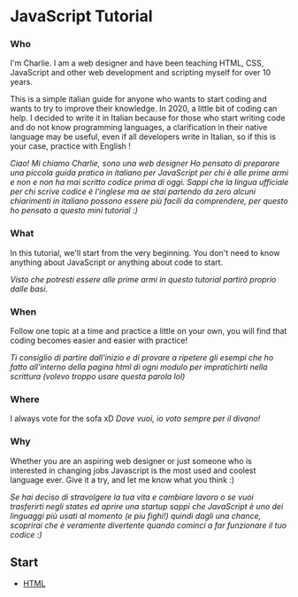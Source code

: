 JavaScript Tutorial
=================

### Who

I'm Charlie. I am a web designer and have been teaching HTML, CSS, JavaScript and other web development and scripting myself for over 10 years.

This is a simple italian guide for anyone who wants to start coding and wants to try to improve their knowledge.
In 2020, a little bit of coding can help.
I decided to write it in Italian because for those who start writing code and do not know programming languages, a clarification in their native language may be useful, even if all developers write in Italian, so if this is your case, practice with English !

_Ciao! Mi chiamo Charlie, sono una web designer
Ho pensato di preparare una piccola guida pratica in italiano per JavaScript per chi è alle prime armi e non e non ha mai scritto codice prima di oggi. Sappi che la lingua ufficiale per chi scrive codice è l'inglese ma ae stai partendo da zero alcuni chiarimenti in italiano possono essere più facili da comprendere, per questo ho pensato a questo mini tutorial :)_


### What

In this tutorial, we'll start from the very beginning.  You don't need to know anything about JavaScript or anything about code to start.

_Visto che potresti essere alle prime armi in questo tutorial partirò proprio dalle basi._
### When

Follow one topic at a time and practice a little on your own, you will find that coding becomes easier and easier with practice!

_Ti consiglio di partire dall'inizio e di provare a ripetere gli esempi che ho fatto all'interno della pagina html di ogni modulo per impratichirti nella scrittura (volevo troppo usare questa parola lol)_

### Where

I always vote for the sofa xD
_Dove vuoi, io voto sempre per il divano!_

### Why

Whether you are an aspiring web designer or just someone who is interested in changing jobs Javascript is the most used and coolest language ever.
Give it a try, and let me know what you think :)

_Se hai deciso di stravolgere la tua vita e cambiare lavoro o se vuoi trasferirti negli states ed aprire una startup sappi che JavaScript è uno dei linguaggi più usati al momento (e piu fighi!) quindi dagli una chance, scoprirai che è veramente divertente quando cominci a far funzionare il tuo codice :)_

## Start
 * [HTML](https://github.com/facciamocherolotti/javascript-tutorial/index.html)


